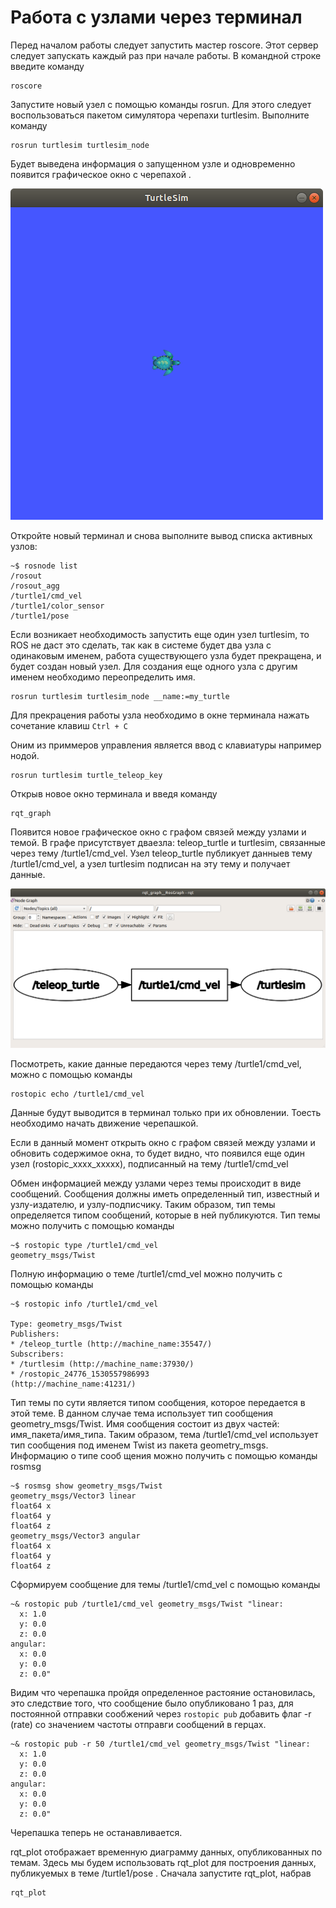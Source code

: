 # Работа с узлами через терминал

Перед началом работы следует запустить мастер roscore.
Этот сервер следует запускать каждый раз при начале работы.
В командной строке введите команду

```console
roscore
```

Запустите новый узел с помощью команды rosrun. Для этого следует воспользоваться пакетом симулятора черепахи
turtlesim. Выполните команду

```console
rosrun turtlesim turtlesim_node
```

Будет выведена информация о запущенном узле и одновременно появится графическое окно с черепахой .

![tortle](./image/urdf_tr.png)

Откройте новый терминал и снова выполните вывод списка активных узлов:

```console
~$ rosnode list
/rosout
/rosout_agg
/turtle1/cmd_vel
/turtle1/color_sensor
/turtle1/pose
```

Если возникает необходимость запустить еще один узел
turtlesim, то ROS не даст это сделать, так как в системе будет
два узла с одинаковым именем, работа существующего узла будет прекращена, и будет создан новый узел.
Для создания еще одного узла с другим именем необходимо переопределить имя.

```console
rosrun turtlesim turtlesim_node __name:=my_turtle
```

Для прекрацения работы узла необходимо в окне терминала нажать сочетание клавиш `Ctrl + C`

Оним из приммеров управления является ввод с клавиатуры например нодой.

```console
rosrun turtlesim turtle_teleop_key
```

Открыв новое окно терминала и введя команду

```console
rqt_graph
```

Появится новое графическое окно с графом связей между
узлами и темой. В графе присутствует дваeзла: teleop_turtle и turtlesim, связанные через тему
/turtle1/cmd_vel. Узел teleop_turtle публикует данныев тему /turtle1/cmd_vel, а узел turtlesim подписан на
эту тему и получает данные.

![rqt_graph](./image/nodegraf.png)

Посмотреть, какие данные передаются через тему /turtle1/cmd_vel, можно с помощью команды

```console
rostopic echo /turtle1/cmd_vel
```

Данные будут выводится в терминал только при их обновлении. Тоесть необходимо начать движение черепашкой.

Если в данный момент открыть окно с графом связей между узлами и обновить содержимое окна, то будет видно, что появился еще один узел (rostopic_xxxx_xxхxx), подписанный на тему  /turtle1/cmd_vel

Oбмен информацией между узлами через темы происходит в виде сообщений. Сообщения должны иметь определенный тип, известный и узлу-издателю, и узлу-подписчику. Таким образом, тип темы определяется типом сообщений, которые в ней публикуются. Тип темы можно получить с помощью команды

```console
~$ rostopic type /turtle1/cmd_vel
geometry_msgs/Twist
```

Полную информацию о теме /turtle1/cmd_vel можно получить с помощью команды

```console
~$ rostopic info /turtle1/cmd_vel

Type: geometry_msgs/Twist
Publishers:
* /teleop_turtle (http://machine_name:35547/)
Subscribers:
* /turtlesim (http://machine_name:37930/)
* /rostopic_24776_1530557986993
(http://machine_name:41231/)
```

Тип темы по сути является типом сообщения, которое передается в этой теме. В данном случае тема использует тип сообщения geometry_msgs/Twist. Имя сообщения состоит из двух частей: имя_пакета/имя_типа. Таким образом, тема /turtle1/cmd_vel использует тип сообщения под именем
Twist из пакета geometry_msgs. Информацию о типе сооб щения можно получить с помощью команды rosmsg

```console
~$ rosmsg show geometry_msgs/Twist
geometry_msgs/Vector3 linear
float64 x
float64 y
float64 z
geometry_msgs/Vector3 angular
float64 x
float64 y
float64 z
```

Сформируем сообщение для темы /turtle1/cmd_vel с помощью команды

```console
~& rostopic pub /turtle1/cmd_vel geometry_msgs/Twist "linear:
  x: 1.0
  y: 0.0
  z: 0.0
angular:
  x: 0.0
  y: 0.0
  z: 0.0" 
```

Видим что черепашка пройдя определенное растояние остановилась, это следствие того, что сообщение было опубликовано 1 раз, для постоянной отправки сообжений через `rostopic pub` добавить флаг -r (rate) со значением частоты отправги сообщений в герцах.

```console
~& rostopic pub -r 50 /turtle1/cmd_vel geometry_msgs/Twist "linear:
  x: 1.0
  y: 0.0
  z: 0.0
angular:
  x: 0.0
  y: 0.0
  z: 0.0" 
```

Черепашка теперь не останавливается.

rqt_plot отображает временную диаграмму данных, опубликованных по темам. Здесь мы будем использовать rqt_plot для построения данных, публикуемых в теме /turtle1/pose . Сначала запустите rqt_plot, набрав

```console
rqt_plot
```
